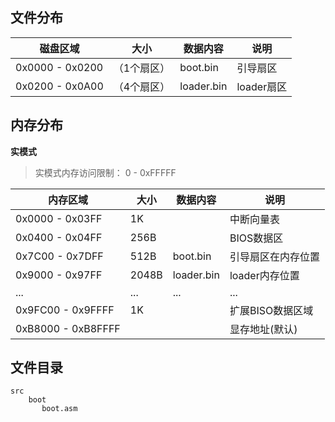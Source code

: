 
## 文件分布

| 磁盘区域                    | 大小| 数据内容   | 说明     |
| ----------------------| ----- | ---------- | -------- |
| 0x0000 - 0x0200  |（1个扇区）  | boot.bin   | 引导扇区 |
| 0x0200 - 0x0A00  |（4个扇区）  | loader.bin | loader扇区 |



## 内存分布
**实模式**

> 实模式内存访问限制： 0 - 0xFFFFF

| 内存区域            | 大小   | 数据内容        | 说明                   |
| -------------------| ------ | --------------- | ---------------------- |
| 0x0000 - 0x03FF     | 1K     |                 | 中断向量表             |
| 0x0400 - 0x04FF     | 256B   |                 | BIOS数据区             |
| 0x7C00 - 0x7DFF     | 512B   | boot.bin        | 引导扇区在内存位置     |
| 0x9000 - 0x97FF     | 2048B  | loader.bin      | loader内存位置                        |
|    ...              |  ...  |      ...   |    ...  |
| 0x9FC00 - 0x9FFFF   | 1K     |                 | 扩展BISO数据区域       |
| 0xB8000 - 0xB8FFFF  |        |                 | 显存地址(默认)         |


## 文件目录
```
src
    boot 
       boot.asm 
```